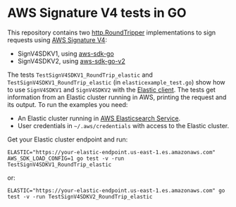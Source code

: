 # AWS Signature V4 tests in GO

This repository contains two [http.RoundTripper](https://golang.org/pkg/net/http/#RoundTripper) implementations to sign
requests using [AWS Signature V4](https://docs.aws.amazon.com/general/latest/gr/signature-version-4.html):

* SignV4SDKV1, using [aws-sdk-go](https://github.com/aws/aws-sdk-go)
* SignV4SDKV2, using [aws-sdk-go-v2](https://github.com/aws/aws-sdk-go-v2)

The tests `TestSignV4SDKV1_RoundTrip_elastic` and `TestSignV4SDKV1_RoundTrip_elastic` (in `elasticexample_test.go`) show
how to use `SignV4SDKV1` and `SignV4SDKV2` with the [Elastic client](https://github.com/elastic/go-elasticsearch). The
tests get information from an Elastic cluster running in AWS, printing the request and its output. To run the examples
you need:

* An Elastic cluster running in [AWS Elasticsearch Service](https://aws.amazon.com/elasticsearch-service/).
* User credentials in `~/.aws/credentials` with access to the Elastic cluster.

Get your Elastic cluster endpoint and run:

```shell
ELASTIC="https://your-elastic-endpoint.us-east-1.es.amazonaws.com" AWS_SDK_LOAD_CONFIG=1 go test -v -run TestSignV4SDKV1_RoundTrip_elastic
```

or:

```shell
ELASTIC="https://your-elastic-endpoint.us-east-1.es.amazonaws.com" go test -v -run TestSignV4SDKV2_RoundTrip_elastic
```

